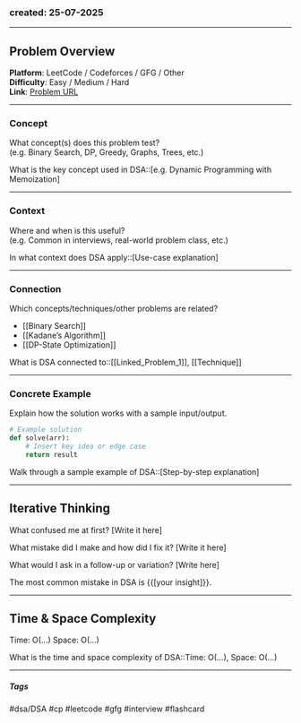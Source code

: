 
### created: 25-07-2025
---
## Problem Overview  

**Platform**: LeetCode / Codeforces / GFG / Other  
**Difficulty**: Easy / Medium / Hard  
**Link**: [Problem URL]()

---
### Concept  
What concept(s) does this problem test?  
(e.g. Binary Search, DP, Greedy, Graphs, Trees, etc.)

What is the key concept used in DSA::[e.g. Dynamic Programming with Memoization]

---
### Context  
Where and when is this useful?  
(e.g. Common in interviews, real-world problem class, etc.)

In what context does DSA apply::[Use-case explanation]

---
### Connection  
Which concepts/techniques/other problems are related?

- [[Binary Search]]
- [[Kadane’s Algorithm]]
- [[DP-State Optimization]]

What is DSA connected to::[[Linked_Problem_1]], [[Technique]]

---
### Concrete Example  
Explain how the solution works with a sample input/output.

```python
# Example solution
def solve(arr):
    # Insert key idea or edge case
    return result
```

Walk through a sample example of DSA::[Step-by-step explanation]


---
## Iterative Thinking

What confused me at first?
[Write it here]

What mistake did I make and how did I fix it?
[Write it here]

What would I ask in a follow-up or variation?
[Write here]

The most common mistake in DSA is {{[your insight]}}.


---
## Time & Space Complexity

Time: O(...)
Space: O(...)

What is the time and space complexity of DSA::Time: O(...), Space: O(...)


---
##### Tags

#dsa/DSA #cp #leetcode #gfg #interview #flashcard

